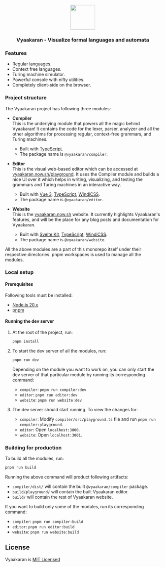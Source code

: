 <div align="center">
  <p align="center">
    <a href="https://vyaakaran.now.sh">
      <img src="https://github.com/blenderskool/vyaakaran/raw/main/website/static/vyaakaran-icon.png" width="80">
    </a>
  </p>
  <p align="center">  
    <h3>Vyaakaran - Visualize formal languages and automata</h3>
  </p>
</div>

### Features
- Regular languages.
- Context free languages.
- Turing machine simulator.
- Powerful console with nifty utilities.
- Completely client-side on the browser.

### Project structure

The Vyaakaran project has following three modules:
- **Compiler**  
  This is the underlying module that powers all the magic behind Vyaakaran! It contains the code for the lexer, parser, analyzer and all the other algorithms for processing regular, context-free grammars, and Turing machines.
  - Built with [TypeScript](https://www.typescriptlang.org/).
  - The package name is `@vyaakaran/compiler`.

- **Editor**  
  This is the visual web-based editor which can be accessed at [vyaakaran.now.sh/playground](https://vyaakaran.now.sh/playground). It uses the Compiler module and builds a nice UI over it which helps in writing, visualizing, and testing the grammars and Turing machines in an interactive way.
  - Built with [Vue 3](https://vuejs.org/), [TypeScript](https://www.typescriptlang.org/), [WindiCSS](https://windicss.org/).
  - The package name is `@vyaakaran/editor`.

- **Website**  
  This is the [vyaakaran.now.sh](https://vyaakaran.now.sh) website. It currently highlights Vyaakaran's features, and will be the place for any blog posts and documentation for Vyaakaran.
  - Built with [Svelte Kit](https://kit.svelte.dev/), [TypeScript](https://www.typescriptlang.org/), [WindiCSS](https://windicss.org/).
  - The package name is `@vyaakaran/website`.

All the above modules are a part of this monorepo itself under their respective directories. pnpm workspaces is used to manage all the modules.


### Local setup

#### Prerequisites
Following tools must be installed:
- [Node.js 20.x](https://nodejs.org/)
- [pnpm](https://pnpm.io/)

#### Running the dev server
1. At the root of the project, run:
   ```bash
   pnpm install
   ```
2. To start the dev server of all the modules, run:
   ```bash
   pnpm run dev
   ```
   Depending on the module you want to work on, you can only start the dev server of that particular module by running its corresponding command:
   - `compiler`: `pnpm run compiler:dev`
   - `editor`: `pnpm run editor:dev`
   - `website`: `pnpm run website:dev`

3. The dev server should start running. To view the changes for:
   - `compiler`: Modify `compiler/src/playground.ts` file and run `pnpm run compiler:playground`.
   - `editor`: Open `localhost:3000`.
   - `website`: Open `localhost:3001`.

### Building for production
To build all the modules, run:
```bash
pnpm run build
```

Running the above command will product following artifacts:
- `compiler/dist/` will contain the built `@vyaakaran/compiler` package.
- `build/playground/` will contain the built Vyaakaran editor.
- `build/` will contain the rest of Vyaakaran website.

If you want to build only some of the modules, run its corresponding command:
- `compiler`: `pnpm run compiler:build`
- `editor`: `pnpm run editor:build`
- `website`: `pnpm run website:build`

## License
Vyaakaran is [MIT Licensed](https://github.com/blenderskool/vyaakaran/blob/master/LICENSE)
